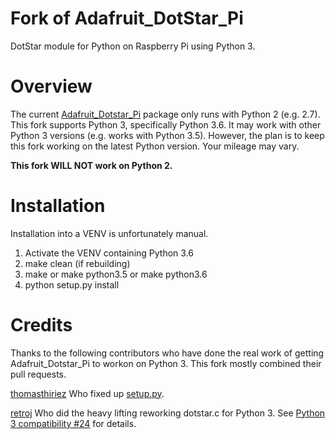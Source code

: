 # Fork of Adafruit_DotStar_Pi

DotStar module for Python on Raspberry Pi using Python 3.

# Overview
The current [Adafruit_Dotstar_Pi](https://github.com/adafruit/Adafruit_DotStar_Pi.git) 
package only runs with Python 2 (e.g. 2.7).
This fork supports Python 3, specifically Python 3.6. It may work with
other Python 3 versions (e.g. works with Python 3.5). However, the plan is to keep
this fork working on the latest Python version. Your mileage may vary.

**This fork WILL NOT work on Python 2.**

# Installation
Installation into a VENV is unfortunately manual.

1. Activate the VENV containing Python 3.6
2. make clean (if rebuilding)
3. make or make python3.5 or make python3.6
4. python setup.py install

# Credits
Thanks to the following contributors who have done the real work of getting
Adafruit_Dotstar_Pi to workon on Python 3. This fork mostly combined their pull
requests.

[thomasthiriez](https://github.com/thomasthiriez)
Who fixed up [setup.py](https://github.com/adafruit/Adafruit_DotStar_Pi/pull/22/commits/b613fee2ce5ea03f66ea123c684bb2147e1990c3).

[retroj](https://github.com/retroj)
Who did the heavy lifting reworking dotstar.c for Python 3. 
See [Python 3 compatibility #24](https://github.com/adafruit/Adafruit_DotStar_Pi/issues/24#issuecomment-406747387)
for details.
